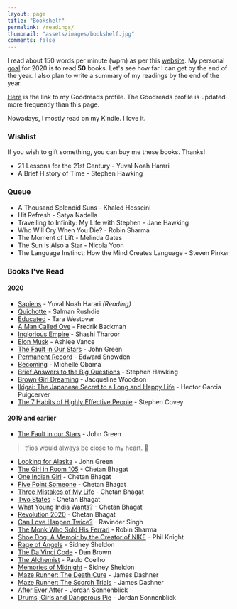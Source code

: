 ```yaml
---
layout: page
title: "Bookshelf"
permalink: /readings/
thumbnail: "assets/images/bookshelf.jpg"
comments: false
---
```

I read about 150 words per minute (wpm) as per this [website](https://www.myreadspeed.com/). My personal [goal](https://www.goodreads.com/user_challenges/21227074) for 2020 is to read **50** books. Let's see how far I can get by the end of the year. I also plan to write a summary of my readings by the end of the year.

[Here](https://www.goodreads.com/user/show/53163185-debashish-reang) is the link to my Goodreads profile. The Goodreads profile is updated more frequently than this page.

Nowadays, I mostly read on my Kindle. I love it.

### Wishlist

If you wish to gift something, you can buy me these books. Thanks!

* 21 Lessons for the 21st Century - Yuval Noah Harari
* A Brief History of Time - Stephen Hawking

### Queue

* A Thousand Splendid Suns - Khaled Hosseini
* Hit Refresh - Satya Nadella
* Travelling to Infinity: My Life with Stephen - Jane Hawking
* Who Will Cry When You Die? - Robin Sharma
* The Moment of Lift - Melinda Gates
* The Sun Is Also a Star - Nicola Yoon
* The Language Instinct: How the Mind Creates Language - Steven Pinker

### Books I've Read

#### 2020

* [Sapiens](https://amzn.to/3dZ1EwC) - Yuval Noah Harari *(Reading)*
* [Quichotte](https://amzn.to/30vLOE6) - Salman Rushdie
* [Educated](https://amzn.to/2MYosAL) - Tara Westover
* [A Man Called Ove](https://www.amazon.in/gp/product/1444775812/ref=as_li_tl?ie=UTF8&tag=reangdeba-21&camp=3638&creative=24630&linkCode=as2&creativeASIN=1444775812&linkId=16193c194451faf47cba41c9818b178b) - Fredrik Backman
* [Inglorious Empire](https://www.amazon.in/gp/product/1947534300/ref=as_li_tl?ie=UTF8&tag=reangdeba-21&camp=3638&creative=24630&linkCode=as2&creativeASIN=1947534300&linkId=76bbfd889c539417b3eff27f065826c7) - Shashi Tharoor
* [Elon Musk](https://www.amazon.in/gp/product/0753555638/ref=as_li_tl?ie=UTF8&tag=reangdeba-21&camp=3638&creative=24630&linkCode=as2&creativeASIN=0753555638&linkId=58f025eeba7561788e05cef75bf953af) - Ashlee Vance
* [The Fault in Our Stars](https://amzn.to/2Y0e1Tw) - John Green
* [Permanent Record](https://www.amazon.in/gp/product/152903566X/ref=as_li_tl?ie=UTF8&tag=reangdeba-21&camp=3638&creative=24630&linkCode=as2&creativeASIN=152903566X&linkId=ad6d1b5939fe8edb17fdb7b503c03dca) - Edward Snowden
* [Becoming](https://www.amazon.in/gp/product/0241334144/ref=as_li_tl?ie=UTF8&tag=reangdeba-21&camp=3638&creative=24630&linkCode=as2&creativeASIN=0241334144&linkId=57b5249959141e40f9fbb3c8c747be46) - Michelle Obama
* [Brief Answers to the Big Questions](https://www.amazon.in/gp/product/1473695988/ref=as_li_tl?ie=UTF8&tag=reangdeba-21&camp=3638&creative=24630&linkCode=as2&creativeASIN=1473695988&linkId=2a4130eeb942c6dd65c7719ded684257) - Stephen Hawking
* [Brown Girl Dreaming](https://amzn.to/3hBcT0H) - Jacqueline Woodson
* [Ikigai: The Japanese Secret to a Long and Happy Life](https://amzn.to/2Z0BPaS) - Hector Garcia Puigcerver
* [The 7 Habits of Highly Effective People](https://www.amazon.in/gp/product/1471131823/ref=as_li_tl?ie=UTF8&tag=reangdeba-21&camp=3638&creative=24630&linkCode=as2&creativeASIN=1471131823&linkId=6a1369c3549d7dd8d76738327d9823c9) - Stephen Covey

#### 2019 and earlier

* [The Fault in our Stars](https://www.amazon.in/gp/product/0141355077/ref=as_li_tl?ie=UTF8&tag=reangdeba-21&camp=3638&creative=24630&linkCode=as2&creativeASIN=0141355077&linkId=d89444e56791a6c9503471e122ef0cd1) - John Green

> tfios would always be close to my heart. 💜

* [Looking for Alaska](https://www.amazon.in/gp/product/0007523521/ref=as_li_tl?ie=UTF8&tag=reangdeba-21&camp=3638&creative=24630&linkCode=as2&creativeASIN=0007523521&linkId=7c4e94f6cfdb50183ed9dd778d961a44) - John Green
* [The Girl in Room 105](https://www.amazon.in/gp/product/1542040469/ref=as_li_tl?ie=UTF8&tag=reangdeba-21&camp=3638&creative=24630&linkCode=as2&creativeASIN=1542040469&linkId=3b93adb538cc2468fd589a42b59e3ffb) - Chetan Bhagat
* [One Indian Girl](https://www.amazon.in/gp/product/8129142147/ref=as_li_tl?ie=UTF8&tag=reangdeba-21&camp=3638&creative=24630&linkCode=as2&creativeASIN=8129142147&linkId=e4c30e89bf58cc05864340a7423d2aaa) - Chetan Bhagat
* [Five Point Someone](https://www.amazon.in/gp/product/8129135493/ref=as_li_tl?ie=UTF8&tag=reangdeba-21&camp=3638&creative=24630&linkCode=as2&creativeASIN=8129135493&linkId=676fb73fc742399de0d8a86363a1cd23) - Chetan Bhagat
* [Three Mistakes of My Life](https://www.amazon.in/gp/product/8129135515/ref=as_li_tl?ie=UTF8&tag=reangdeba-21&camp=3638&creative=24630&linkCode=as2&creativeASIN=8129135515&linkId=55917bc97150409cc9baa28eb6af75ab) - Chetan Bhagat
* [Two States](https://www.amazon.in/gp/product/8129135523/ref=as_li_tl?ie=UTF8&tag=reangdeba-21&camp=3638&creative=24630&linkCode=as2&creativeASIN=8129135523&linkId=5e7612cf493907af11e59187c0560cc8) - Chetan Bhagat
* [What Young India Wants?](https://www.amazon.in/gp/product/B013VO02NG/ref=as_li_tl?ie=UTF8&tag=reangdeba-21&camp=3638&creative=24630&linkCode=as2&creativeASIN=B013VO02NG&linkId=648ef9355db19e547fe22eb55bd8b840) - Chetan Bhagat
* [Revolution 2020](https://www.amazon.in/gp/product/8129135531/ref=as_li_tl?ie=UTF8&tag=reangdeba-21&camp=3638&creative=24630&linkCode=as2&creativeASIN=8129135531&linkId=df5124574bbfb771e5d1f5c46ee06b15) - Chetan Bhagat
* [Can Love Happen Twice?](https://www.amazon.in/gp/product/0143417231/ref=as_li_tl?ie=UTF8&tag=reangdeba-21&camp=3638&creative=24630&linkCode=as2&creativeASIN=0143417231&linkId=bf49f860392bd83dd31b5942f1962f69) - Ravinder Singh
* [The Monk Who Sold His Ferrari](https://amzn.to/2LqgcsA) - Robin Sharma
* [Shoe Dog: A Memoir by the Creator of NIKE](https://www.amazon.in/gp/product/1471146723/ref=as_li_tl?ie=UTF8&tag=reangdeba-21&camp=3638&creative=24630&linkCode=as2&creativeASIN=1471146723&linkId=6d6c974445477e6f4b9153e3ded28929) - Phil Knight
* [Rage of Angels](https://www.amazon.in/gp/product/B0086VH3Y6/ref=as_li_tl?ie=UTF8&tag=reangdeba-21&camp=3638&creative=24630&linkCode=as2&creativeASIN=B0086VH3Y6&linkId=6997d5b0a04614ae0993a0caf4763ba7) - Sidney Sheldon
* [The Da Vinci Code](https://www.amazon.in/gp/product/0141372567/ref=as_li_tl?ie=UTF8&tag=reangdeba-21&camp=3638&creative=24630&linkCode=as2&creativeASIN=0141372567&linkId=1df4561c1be04be77542471e58dd40f6) - Dan Brown
* [The Alchemist](https://amzn.to/3fLXSYD) - Paulo Coelho
* [Memories of Midnight](https://www.amazon.in/gp/product/B0086VH2BU/ref=as_li_tl?ie=UTF8&tag=reangdeba-21&camp=3638&creative=24630&linkCode=as2&creativeASIN=B0086VH2BU&linkId=509ddacb0fd5abf74865c6c951d19abc) - Sidney Sheldon
* [Maze Runner: The Death Cure](https://www.amazon.in/gp/product/1910655910/ref=as_li_tl?ie=UTF8&tag=reangdeba-21&camp=3638&creative=24630&linkCode=as2&creativeASIN=1910655910&linkId=0c67154aab24ffd1b5f55818da95ba85) - James Dashner
* [Maze Runner: The Scorch Trials](https://www.amazon.in/gp/product/1906427798/ref=as_li_tl?ie=UTF8&tag=reangdeba-21&camp=3638&creative=24630&linkCode=as2&creativeASIN=1906427798&linkId=dc4ea4fa83d486d7a107d15b7834918e) - James Dashner
* [After Ever After](https://www.amazon.in/gp/product/054572287X/ref=as_li_tl?ie=UTF8&tag=reangdeba-21&camp=3638&creative=24630&linkCode=as2&creativeASIN=054572287X&linkId=d974b26f97d50ddd56bb70259cac92be) - Jordan Sonnenblick
* [Drums, Girls and Dangerous Pie](https://www.amazon.in/gp/product/0545722861/ref=as_li_tl?ie=UTF8&tag=reangdeba-21&camp=3638&creative=24630&linkCode=as2&creativeASIN=0545722861&linkId=b6ecd0d017d9cdff0de57f7af304227e) - Jordan Sonnenblick

